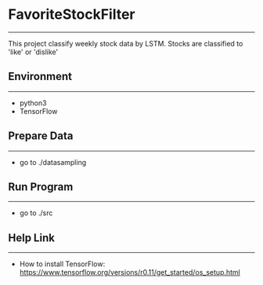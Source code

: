 # FavoriteStockFilter
------------------------------
This project classify weekly stock data by LSTM. Stocks are classified to 'like' or 'dislike'

## Environment
------------------------------
- python3
- TensorFlow

## Prepare Data
------------------------------
- go to ./datasampling

## Run Program
------------------------------
- go to ./src

## Help Link
------------------------------
- How to install TensorFlow: https://www.tensorflow.org/versions/r0.11/get_started/os_setup.html

